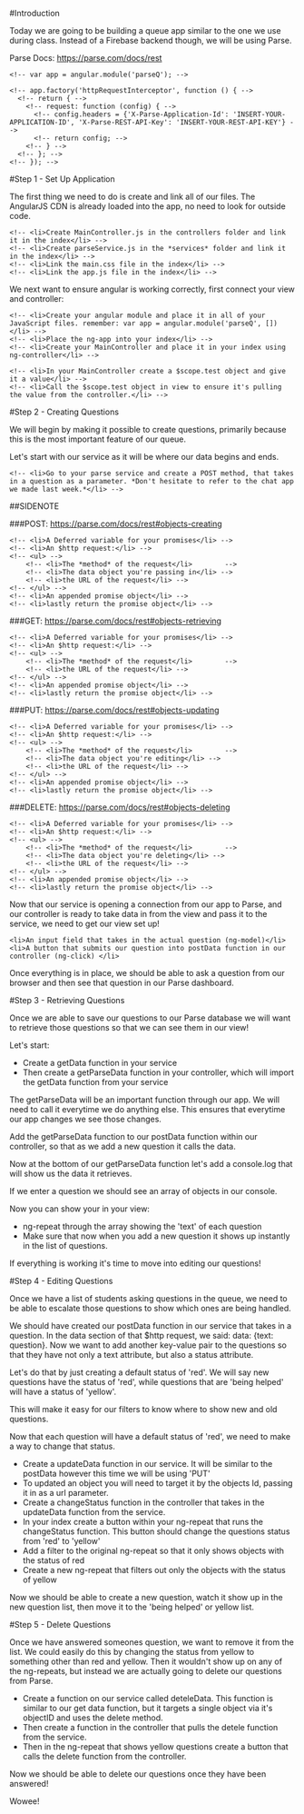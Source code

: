 #Introduction

Today we are going to be building a queue app similar to the one we use during class. Instead of a Firebase backend though, we will be using Parse. 

<!-- Sign up for an account at Parse: http://parse.com -->

<!-- Then once logged into Parse, create a new app. After the app is created you will be shown your API keys. Don't leave this page until you have set up your keys.  -->

<!-- Throughout this project, don't hesitate to check out the Parse API documentation. Being able to get answers from someone's documentation is an important skill.  -->

Parse Docs: https://parse.com/docs/rest

<!-- To do that create a file in your js folder called 'defaultHeaders.js'. Then copy your Application id and REST API key into the following code: -->

<!-- ````javascript -->
	<!-- var app = angular.module('parseQ'); -->
<!--  -->
	<!-- app.factory('httpRequestInterceptor', function () { -->
	  <!-- return { -->
	    <!-- request: function (config) { -->
	      <!-- config.headers = {'X-Parse-Application-Id': 'INSERT-YOUR-APPLICATION-ID', 'X-Parse-REST-API-Key': 'INSERT-YOUR-REST-API-KEY'} -->
	      <!-- return config; -->
	    <!-- } -->
	  <!-- }; -->
	<!-- }); -->
<!-- ```` -->


<!-- Parse is good because it encourages us to create a RESTful API. We will learn how to make the 4 HTTP requests with AngularJS:

<ul>
	<li>GET - retrieve data</li>
	<li>POST - create data</li>
	<li>PUT - edit data</li>
	<li>DELETE - delete data</li>
</ul> -->

#Step 1 - Set Up Application

The first thing we need to do is create and link all of our files. The AngularJS CDN is already loaded into the app, no need to look for outside code.

<!-- <ul> -->
	<!-- <li>Create MainController.js in the controllers folder and link it in the index</li> -->
	<!-- <li>Create parseService.js in the *services* folder and link it in the index</li> -->
	<!-- <li>Link the main.css file in the index</li> -->
	<!-- <li>Link the app.js file in the index</li> -->
<!-- </ul> -->

We next want to ensure angular is working correctly, first connect your view and controller: 

<!-- <ul> -->
	<!-- <li>Create your angular module and place it in all of your JavaScript files. remember: var app = angular.module('parseQ', [])</li> -->
	<!-- <li>Place the ng-app into your index</li> -->
	<!-- <li>Create your MainController and place it in your index using ng-controller</li> -->
<!-- </ul> -->

<!-- Then, create a test: -->

<!-- <ul> -->
	<!-- <li>In your MainController create a $scope.test object and give it a value</li> -->
	<!-- <li>Call the $scope.test object in view to ensure it's pulling the value from the controller.</li> -->
<!-- </ul> -->

#Step 2 - Creating Questions

We will begin by making it possible to create questions, primarily because this is the most important feature of our queue. 

Let's start with our service as it will be where our data begins and ends. 

<!-- <ul> -->
	<!-- <li>Go to your parse service and create a POST method, that takes in a question as a parameter. *Don't hesitate to refer to the chat app we made last week.*</li> -->
<!-- </ul> -->

##SIDENOTE

<!-- As a reminder, here is the anatomy of a POST GET PUT and DELETE request in AngularJS: -->

###POST: https://parse.com/docs/rest#objects-creating

<!-- <ul> -->
	<!-- <li>A Deferred variable for your promises</li> -->
	<!-- <li>An $http request:</li> -->
	<!-- <ul> -->
		<!-- <li>The *method* of the request</li>		 -->
		<!-- <li>The data object you're passing in</li> -->
		<!-- <li>the URL of the request</li> -->
	<!-- </ul> -->
	<!-- <li>An appended promise object</li> -->
	<!-- <li>lastly return the promise object</li> -->
<!-- </ul> -->

###GET: https://parse.com/docs/rest#objects-retrieving

<!-- <ul> -->
	<!-- <li>A Deferred variable for your promises</li> -->
	<!-- <li>An $http request:</li> -->
	<!-- <ul> -->
		<!-- <li>The *method* of the request</li>		 -->
		<!-- <li>the URL of the request</li> -->
	<!-- </ul> -->
	<!-- <li>An appended promise object</li> -->
	<!-- <li>lastly return the promise object</li> -->
<!-- </ul> -->

###PUT: https://parse.com/docs/rest#objects-updating

<!-- <ul> -->
	<!-- <li>A Deferred variable for your promises</li> -->
	<!-- <li>An $http request:</li> -->
	<!-- <ul> -->
		<!-- <li>The *method* of the request</li>		 -->
		<!-- <li>The data object you're editing</li> -->
		<!-- <li>the URL of the request</li> -->
	<!-- </ul> -->
	<!-- <li>An appended promise object</li> -->
	<!-- <li>lastly return the promise object</li> -->
<!-- </ul> -->

###DELETE: https://parse.com/docs/rest#objects-deleting

<!-- <ul> -->
	<!-- <li>A Deferred variable for your promises</li> -->
	<!-- <li>An $http request:</li> -->
	<!-- <ul> -->
		<!-- <li>The *method* of the request</li>		 -->
		<!-- <li>The data object you're deleting</li> -->
		<!-- <li>the URL of the request</li> -->
	<!-- </ul> -->
	<!-- <li>An appended promise object</li> -->
	<!-- <li>lastly return the promise object</li> -->
<!-- </ul> -->

<!-- <hr> -->

<!-- After creating our POST request, we need to head over to the controller so that our users can create data on their own from the view.  -->

<!-- In the controller create a postData function. This function will take in our question from the view and pass it into the service. Refer to the chat app, it will have a very similar function. -->

Now that our service is opening a connection from our app to Parse, and our controller is ready to take data in from the view and pass it to the service, we need to get our view set up!

<!-- In the index file we need:  -->

<!-- <ul> -->
	<li>An input field that takes in the actual question (ng-model)</li>
	<li>A button that submits our question into postData function in our controller (ng-click) </li>
</ul>

Once everything is in place, we should be able to ask a question from our browser and then see that question in our Parse dashboard. 

#Step 3 - Retrieving Questions

Once we are able to save our questions to our Parse database we will want to retrieve those questions so that we can see them in our view! 

Let's start:

<ul>
	<li>Create a getData function in your service</li>
	<li>Then create a getParseData function in your controller, which will import the getData function from your service</li>
</ul>

The getParseData will be an important function through our app. We will need to call it everytime we do anything else. This ensures that everytime our app changes we see those changes. 

Add the getParseData function to our postData function within our controller, so that as we add a new question it calls the data.

Now at the bottom of our getParseData function let's add a console.log that will show us the data it retrieves. 

If we enter a question we should see an array of objects in our console. 

Now you can show your in your view:

<ul>
	<li>ng-repeat through the array showing the 'text' of each question</li>
	<li>Make sure that now when you add a new question it shows up instantly in the list of questions.</li>
</ul>

If everything is working it's time to move into editing our questions!

#Step 4 - Editing Questions

Once we have a list of students asking questions in the queue, we need to be able to escalate those questions to show which ones are being handled. 

We should have created our postData function in our service that takes in a question. In the data section of that $http request, we said: data: {text: question}. Now we want to add another key-value pair to the questions so that they have not only a text attribute, but also a status attribute. 

Let's do that by just creating a default status of 'red'. We will say new questions have the status of 'red', while questions that are 'being helped' will have a status of 'yellow'. 

This will make it easy for our filters to know where to show new and old questions.

Now that each question will have a default status of 'red', we need to make a way to change that status. 

<ul>
	<li>Create a updateData function in our service. It will be similar to the postData however this time we will be using 'PUT' </li>
	<li>To updated an object you will need to target it by the objects Id, passing it in as a url parameter.</li>
	<li>Create a changeStatus function in the controller that takes in the updateData function from the service. </li>
	<li>In your index create a button within your ng-repeat that runs the changeStatus function. This button should change the questions status from 'red' to 'yellow'</li>
	<li>Add a filter to the original ng-repeat so that it only shows objects with the status of red</li>
	<li>Create a new ng-repeat that filters out only the objects with the status of yellow</li>
</ul>

Now we should be able to create a new question, watch it show up in the new question list, then move it to the 'being helped' or yellow list.

#Step 5 - Delete Questions

Once we have answered someones question, we want to remove it from the list. We could easily do this by changing the status from yellow to something other than red and yellow. Then it wouldn't show up on any of the ng-repeats, but instead we are actually going to delete our questions from Parse. 

<ul>
	<li>Create a function on our service called deteleData. This function is similar to our get data function, but it targets a single object via it's objectID and uses the delete method.</li>
	<li>Then create a function in the controller that pulls the detele function from the service.</li>
	<li>Then in the ng-repeat that shows yellow questions create a button that calls the delete function from the controller.</li>
</ul>

Now we should be able to delete our questions once they have been answered! 

Wowee!















